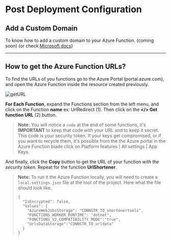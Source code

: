 # Post Deployment Configuration

## Add a Custom Domain 

To know how to add a custom domain to your Azure Function. (coming soon)
(or check [Microsoft docs](https://docs.microsoft.com/en-ca/azure/app-service/app-service-web-tutorial-custom-domain?WT.mc_id=azurlshortener-github-frbouche))


---


## How to get the Azure Function URLs?

To find the URLs of you functions go to the Azure Portal (portal.azure.com), and open the Azure Function inside the resource created previously.

![getURL][getURL]

**For Each Function**, expand the Functions section from the left menu, and click on the Function **name** ex: UrlRedirect (1). Then click on the **</> Get function URL** (2) button.  

> **Note:** You will notice a `code` at the end of some functions, it's **IMPORTANT** to keep that code with your URL and to keep it secret. This code is your security token. If your keys get compromised, or if you want to recycle them, it's possible from the the Azure portal in the Azure Function blade click on Platform features | All settings | App Keys.

And finally, click the **Copy** button to get the URL of your function _with the security token_. Repeat for the function **UrlShortener**.


> **Note:** To run it the Azure Function locally, you will need to create a `local.settings.json` file at the root of the project. Here what the file should look like.
> ```
> {
>   "IsEncrypted": false,
>   "Values": {
>     "AzureWebJobsStorage": "CONNSTR_TO_shortenertools",
>     "FUNCTIONS_WORKER_RUNTIME": "dotnet",
>     "FUNCTIONS_V2_COMPATIBILITY_MODE":"true",
>     "UrlsDataStorage":"CONNSTR_TO_urldata"
>   }
> }
> ```
> 



[getURL]: medias/getURL.png
